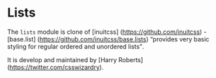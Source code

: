 # Lists

The `lists` module is clone of [inuitcss] (https://github.com/inuitcss) -
[base.list] (https://github.com/inuitcss/base.lists) <q>provides very basic
styling for regular ordered and unordered lists</q>.

It is develop and maintained by [Harry Roberts] (https://twitter.com/csswizardry).
